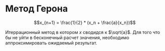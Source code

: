 # Метод Герона

$$x_{n+1} = \frac{1}{2} * (x_n + \frac{a}{x_n})$$

Итеррационный метод в котором $x$ сводидся к $\sqrt{a}$. Для того что бы не уйти в бесконечный расчет значения, необходимо аппроксимировать ожидаемый результат.
